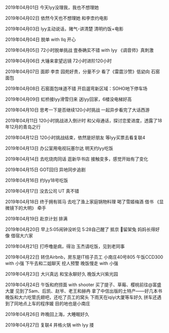 2019年04月01日
今天lyy没理我，我也不想理她

2019年04月02日
依然今天也不想理她
和李柰约电影

2019年04月03日
lyy主动说话，赌气-讲清楚
清明约饭+电影

2019年04月04日
脱单 with llq 开心

2019年04月05日
72小时脱单挑战
壹泰确实不错 with lyy
《调音师》真刺激

2019年04月06日
大锤来拿望远镜
72小时进阶120小时

2019年04月07日
面即 李柰
园苑好贵，分量不少
看了《雷霆沙赞》低幼向
石窑面包

2019年04月08日
石窑面包味道不错
开启遛弯新区域：SOHO地下停车场

2019年04月09日
虹桥接lyy滑雪归来
送lyy回家，6楼没电梯好高

2019年04月10日
思考一下是否继续120小时挑战
一起异步看完了大话西游

2019年04月11日
120小时挑战进入倒计时
和父母通话，探讨恋爱进度，透露了18年12月的青岛之行

2019年04月12日
120小时挑战结束，依然是好朋友
等lyy买票去看复联4

2019年04月13日
办公室用电视玩塞尔达
明天约lyy吃饭

2019年04月14日
去吃烧肉同话 逛新华书店
接触变多，感觉开始有了变化

2019年04月15日
GOT回归
异地同步追剧

2019年04月16日
约lyy18号吃饭

2019年04月17日
没去公司
UT 真不错

2019年04月18日
终于拥有斑马
去吃了渔上家庭锅物料理
喝了雪姬梅酒
借书 《显微镜下的大明》
牵手

2019年04月19日
赴京计划 排满

2019年04月20日
早上5:05闹钟没听见
5:28自己醒了
抵京
🎂留架兔 妈妈长得好像
借宿大六家

2019年04月21日
打呼噜是病，得治
玉杰请吃饭，见到老同事

2019年04月22日
转住Airbnb，房东是IT桔子员工 小南庄40号805
午饭CCD300 with 小强
下午去和二姐聊天 挖人预警
晚饭慢走 with 小强

2019年04月23日
大兴真远
和宝永聊好久
晚饭大兴紫光园


2019年04月24日
午饭和府捞面 with shooter
买了提子、草莓、樱桃前往@富盛大厦
见到了Sam、后凯、赵爷、老王和赫冉
拿了中信出版的土特产——好几本书
晚饭和大六吃管氏翅吧，还吃了员工的窝头
下雨天在iqiyi大厦等车好久
拼车还遇到了同地点上车的程序媛 目的地也是小南庄

2019年04月26日
昨晚回上海，大睡眠好久

2019年04月27日
复联4 
井格火锅 with lyy
搂